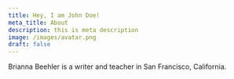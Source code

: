 ```yaml
---
title: Hey, I am John Doe!
meta_title: About
description: this is meta description
image: /images/avatar.png
draft: false
---
```

Brianna Beehler is a writer and teacher in San Francisco, California.
